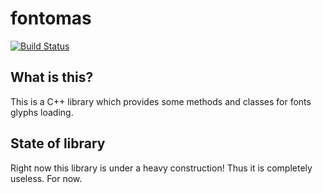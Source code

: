 # fontomas
[![Build Status](https://travis-ci.com/drjnmrh/fontomas.svg?branch=master)](https://travis-ci.com/drjnmrh/fontomas)

## What is this?

This is a C++ library which provides some methods and classes for fonts glyphs loading.

## State of library

Right now this library is under a heavy construction! Thus it is completely useless. For now.
